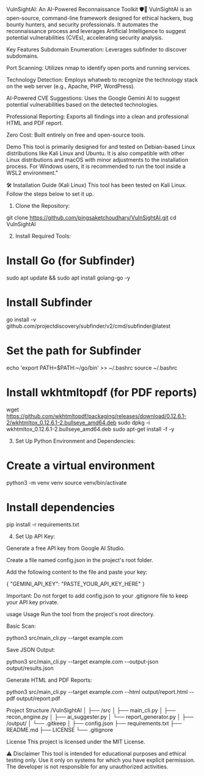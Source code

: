 VulnSightAI: An AI-Powered Reconnaissance Toolkit 🛡️🤖
VulnSightAI is an open-source, command-line framework designed for ethical hackers, bug bounty hunters, and security professionals. It automates the reconnaissance process and leverages Artificial Intelligence to suggest potential vulnerabilities (CVEs), accelerating security analysis.

Key Features
Subdomain Enumeration: Leverages subfinder to discover subdomains.

Port Scanning: Utilizes nmap to identify open ports and running services.

Technology Detection: Employs whatweb to recognize the technology stack on the web server (e.g., Apache, PHP, WordPress).

 AI-Powered CVE Suggestions: Uses the Google Gemini AI to suggest potential vulnerabilities based on the detected technologies.

 Professional Reporting: Exports all findings into a clean and professional HTML and PDF report.

Zero Cost: Built entirely on free and open-source tools.

 Demo
This tool is primarily designed for and tested on Debian-based Linux distributions like Kali Linux and Ubuntu. It is also compatible with other Linux distributions and macOS with minor adjustments to the installation process. For Windows users, it is recommended to run the tool inside a WSL2 environment."

🛠️ Installation Guide (Kali Linux)
This tool has been tested on Kali Linux. Follow the steps below to set it up.

1. Clone the Repository:

git clone https://github.com/pingsaketchoudhary/VulnSightAI.git
cd VulnSightAI

2. Install Required Tools:

# Install Go (for Subfinder)
sudo apt update && sudo apt install golang-go -y

# Install Subfinder
go install -v github.com/projectdiscovery/subfinder/v2/cmd/subfinder@latest

# Set the path for Subfinder
echo 'export PATH=$PATH:~/go/bin' >> ~/.bashrc
source ~/.bashrc

# Install wkhtmltopdf (for PDF reports)
wget https://github.com/wkhtmltopdf/packaging/releases/download/0.12.6.1-2/wkhtmltox_0.12.6.1-2.bullseye_amd64.deb
sudo dpkg -i wkhtmltox_0.12.6.1-2.bullseye_amd64.deb
sudo apt-get install -f -y

3. Set Up Python Environment and Dependencies:

# Create a virtual environment
python3 -m venv venv
source venv/bin/activate

# Install dependencies
pip install -r requirements.txt

4. Set Up API Key:

Generate a free API key from Google AI Studio.

Create a file named config.json in the project's root folder.

Add the following content to the file and paste your key:

{
  "GEMINI_API_KEY": "PASTE_YOUR_API_KEY_HERE"
}

Important: Do not forget to add config.json to your .gitignore file to keep your API key private.

usage Usage
Run the tool from the project's root directory.

Basic Scan:

python3 src/main_cli.py --target example.com

Save JSON Output:

python3 src/main_cli.py --target example.com --output-json output/results.json

Generate HTML and PDF Reports:

python3 src/main_cli.py --target example.com --html output/report.html --pdf output/report.pdf

 Project Structure
/VulnSightAI
│
├── /src
│   ├── main_cli.py
│   ├── recon_engine.py
│   ├── ai_suggester.py
│   └── report_generator.py
│
├── /output/
│   └── .gitkeep
│
├── config.json
├── requirements.txt
├── README.md
├── LICENSE
└── .gitignore

 License
This project is licensed under the MIT License.

⚠️ Disclaimer
This tool is intended for educational purposes and ethical testing only. Use it only on systems for which you have explicit permission. The developer is not responsible for any unauthorized activities.
